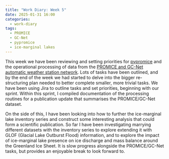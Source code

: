```yaml
---
title: "Work Diary: Week 5"
date: 2025-01-31 16:00
categories:
  - work-diary
tags: 
  - PROMICE
  - GC-Net
  - pypromice
  - ice-marginal lakes
---
```


This week we have been reviewing and setting priorities for [pypromice](https://github.com/GEUS-Glaciology-and-Climate/pypromice) and the operational processing of data from the [PROMICE and GC-Net automatic weather station network](https://promice.org). Lots of tasks have been outlined, and by the end of the week we had started to delve into the bigger re-structuring plan needed to better complete smaller, more trivial tasks. We have been using Jira to outline tasks and set priorities, beginning with our sprint. Within this sprint, I compiled documentation of the processing routines for a publication update that summarises the PROMICE/GC-Net dataset. 

On the side of this, I have been looking into how to further the ice-marginal lake inventory series and construct some interesting analysis that could form a scientific publication. So far I have been investigating marrying different datasets with the inventory series to explore extending it with GLOF (Glacial Lake Outburst Flood) information, and to explore the impact of ice-marginal lake presence on ice discharge and mass balance around the Greenland Ice Sheet. It is slow progress alongside the PROMICE/GC-Net tasks, but provides an enjoyable break to look forward to. 

